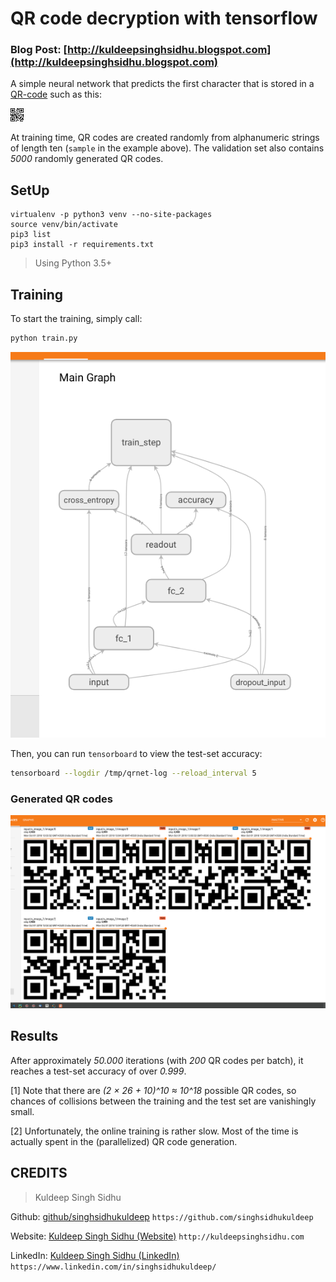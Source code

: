 # QR code decryption with tensorflow

### Blog Post: [http://kuldeepsinghsidhu.blogspot.com](http://kuldeepsinghsidhu.blogspot.com)


A simple neural network that predicts the first character that is stored in a
[QR-code](https://de.wikipedia.org/wiki/QR-Code) such as this:

![Sample QR-code](sample.png)

At training time, QR codes are created randomly from alphanumeric strings
of length ten (`sample` in the example above). The validation set also
contains *5000* randomly generated QR codes.

## SetUp

```
virtualenv -p python3 venv --no-site-packages
source venv/bin/activate
pip3 list
pip3 install -r requirements.txt
```

> Using Python 3.5+

## Training

To start the training, simply call:
``` bash
python train.py
```

![Model](model.png)

Then, you can run `tensorboard` to view the test-set accuracy:
``` bash
tensorboard --logdir /tmp/qrnet-log --reload_interval 5
```

### Generated QR codes

![QR](generated_codes.png)

## Results

After approximately *50.000* iterations (with *200* QR codes per batch), it
reaches a test-set accuracy of over *0.999*.

[1] Note that there are *(2 × 26 + 10)^10 ≈ 10^18* possible QR codes, so
chances of collisions between the training and the test set are vanishingly
small.

[2] Unfortunately, the online training is rather slow. Most of the time is
actually spent in the (parallelized) QR code generation.


## CREDITS

>Kuldeep Singh Sidhu

Github: [github/singhsidhukuldeep](https://github.com/singhsidhukuldeep)
`https://github.com/singhsidhukuldeep`

Website: [Kuldeep Singh Sidhu (Website)](http://kuldeepsinghsidhu.com)
`http://kuldeepsinghsidhu.com`

LinkedIn: [Kuldeep Singh Sidhu (LinkedIn)](https://www.linkedin.com/in/singhsidhukuldeep/)
`https://www.linkedin.com/in/singhsidhukuldeep/`
